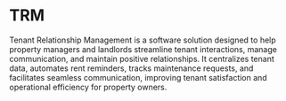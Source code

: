# TRM
Tenant Relationship Management is a software solution designed to help property managers and landlords streamline tenant interactions, manage communication, and maintain positive relationships. It centralizes tenant data, automates rent reminders, tracks maintenance requests, and facilitates seamless communication, improving tenant satisfaction and operational efficiency for property owners.






